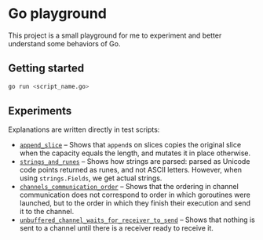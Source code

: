 # Go playground

This project is a small playground for me to experiment and better understand some behaviors of Go.

## Getting started

```bash
go run <script_name.go>
```

## Experiments

Explanations are written directly in test scripts:

- [`append_slice`](./experiments/append_slice.go) – Shows that `append`s on slices copies the original slice when the
  capacity equals the length, and mutates it in place otherwise.
- [`strings_and_runes`](./experiments/strings_and_runes.go) – Shows how strings are parsed: parsed as Unicode code
  points returned as runes, and not ASCII letters. However, when using `strings.Fields`, we get actual strings.
- [`channels_communication_order`](./experiments/channels_communication_order.go) – Shows that the ordering in channel
  communication does not correspond to order in which goroutines were launched, but to the order in which they finish
  their execution and send it to the channel.
- [`unbuffered_channel_waits_for_receiver_to_send`](./experiments/unbuffered_channel_waits_for_receiver_to_send.go) –
  Shows that nothing is sent to a channel until there is a receiver ready to receive it.